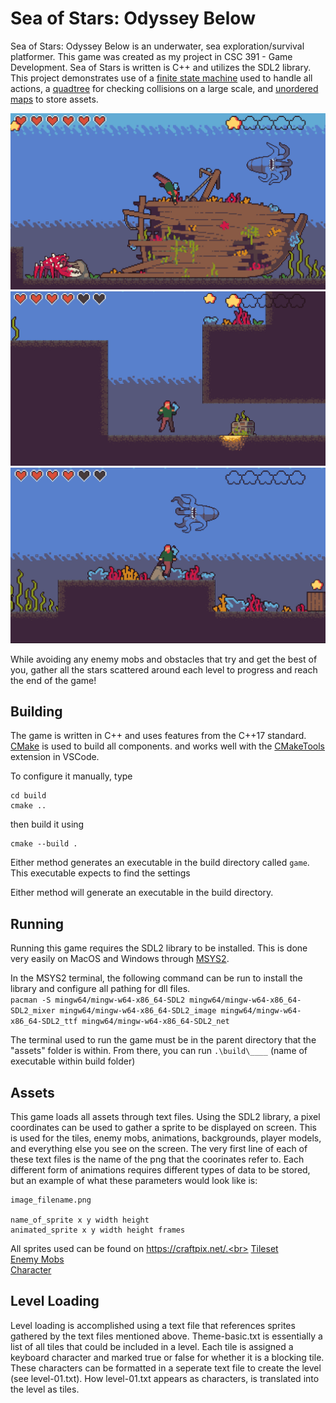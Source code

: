 # Sea of Stars: Odyssey Below

Sea of Stars: Odyssey Below is an underwater, sea exploration/survival platformer.
This game was created as my project in CSC 391 - Game Development. Sea of Stars is
written is C++ and utilizes the SDL2 library. This project demonstrates use of a
[finite state machine](https://en.wikipedia.org/wiki/Finite-state_machine) used to
handle all actions, a [quadtree](https://en.wikipedia.org/wiki/Quadtree) for checking
collisions on a large scale, and
[unordered maps](<https://en.wikipedia.org/wiki/Unordered_associative_containers_(C%2B%2B)>)
to store assets.

![ScreenShot](READMEScreenshot1.png)
![ScreenShot](READMEScreenshot2.png)
![ScreenShot](READMEScreenshot3.png)

While avoiding any enemy mobs and obstacles that try and get the best of you, gather all the stars scattered around each level to progress and reach the end of the game!

## Building

The game is written in C++ and uses features from the C++17
standard. [CMake](https://cmake.org/) is used to build all components.
and works well with the
[CMakeTools](https://marketplace.visualstudio.com/items?itemName=ms-vscode.cmake-tools)
extension in VSCode.

To configure it manually, type

```
cd build
cmake ..
```

then build it using

```
cmake --build .
```

Either method generates an executable in the build directory called
`game`. This executable expects to find the settings

Either method will generate an executable in the build directory.

## Running

Running this game requires the SDL2 library to be installed. This
is done very easily on MacOS and Windows through [MSYS2](https://www.msys2.org/#installation). <br>

In the MSYS2 terminal, the following command can be run to install the library and
configure all pathing for dll files.<br>
`pacman -S mingw64/mingw-w64-x86_64-SDL2 mingw64/mingw-w64-x86_64-SDL2_mixer mingw64/mingw-w64-x86_64-SDL2_image mingw64/mingw-w64-x86_64-SDL2_ttf mingw64/mingw-w64-x86_64-SDL2_net`

The terminal used to run the game must be in the parent directory that the "assets" folder is within. From there, you can run `.\build\____` (name of executable within build folder)

## Assets

This game loads all assets through text files. Using the SDL2 library,
a pixel coordinates can be used to gather a sprite to be displayed on screen.
This is used for the tiles, enemy mobs, animations, backgrounds, player models,
and everything else you see on the screen. The very first line of each of these text
files is the name of the png that the coorinates refer to. Each different
form of animations requires different types of data to be stored,
but an example of what these parameters would look like is:

```
image_filename.png

name_of_sprite x y width height
animated_sprite x y width height frames
```

All sprites used can be found on https://craftpix.net/.<br>
[Tileset](https://craftpix.net/product/water-pack-tileset-for-platformer-pixel-art/?num=1&count=18&sq=underwater&pos=0)<br>
[Enemy Mobs](https://craftpix.net/product/water-monsters-pixel-art-sprite-sheet-pack/)<br>
[Character](https://craftpix.net/freebies/free-swimming-characters-animation-pixel-art/)<br>

## Level Loading

Level loading is accomplished using a text file that references
sprites gathered by the text files mentioned above. Theme-basic.txt
is essentially a list of all tiles that could be included in a level.
Each tile is assigned a keyboard character and marked true or false for
whether it is a blocking tile. These characters can be formatted in a seperate
text file to create the level (see level-01.txt). How level-01.txt appears
as characters, is translated into the level as tiles.
